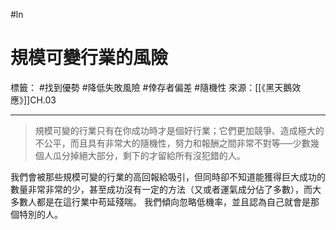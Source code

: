 #ln 
# 規模可變行業的風險
標籤： #找到優勢 #降低失敗風險 #倖存者偏差 #隨機性
來源：[[《黑天鵝效應》]]CH.03

---

> 規模可變的行業只有在你成功時才是個好行業；它們更加競爭、造成極大的不公平，而且具有非常大的隨機性，努力和報酬之間非常不對等──少數幾個人瓜分掉絕大部分，剩下的才留給所有沒犯錯的人。
> 

我們會被那些規模可變的行業的高回報給吸引，但同時卻不知道能獲得巨大成功的數量非常非常的少，甚至成功沒有一定的方法（又或者運氣成分佔了多數），而大多數人都是在這行業中苟延殘喘。
我們傾向忽略低機率，並且認為自己就會是那個特別的人。